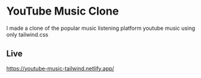 
# YouTube Music Clone
I made a clone of the popular music listening platform youtube music using only tailwind.css

## Live 
https://youtube-music-tailwind.netlify.app/





